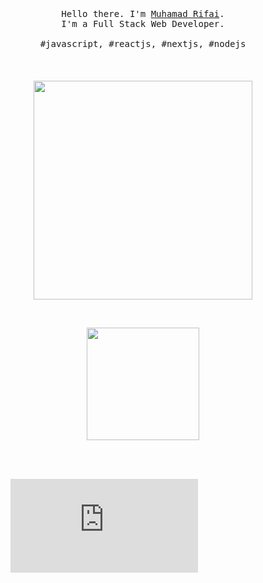 <p align="center">
  <br>
  <br>
  <br>
  <samp>Hello there. I'm <a href="https://twitter.com/MuhRifai23" target="_blank">Muhamad Rifai</a>.<br> I'm a Full Stack Web Developer.<br><br>#javascript, #reactjs, #nextjs, #nodejs</samp>
  <br>
  <br>
  <br>
  <br>
  <img src="https://thumbs.gfycat.com/SpeedyMealyCornsnake-size_restricted.gif" width="350" />
</p>

<br/>
<p align="center">
  <a href="https://github.com/MuhDRifai" >
    <img height="180em" src="https://github-readme-stats.vercel.app/api?username=MuhDRifai&theme=vue&show_icons=true" />
  </a>
 </p>
<br/>

<br>
<figure>
<embed src="https://wakatime.com/share/@3ff247ff-41b6-4bac-a00f-4e53ba0df7b3/0fb4de9a-8775-473a-a9da-dde40c5af207.svg">
</embed>
</figure>
<br/>
